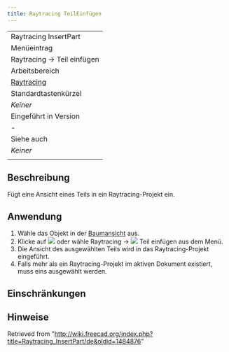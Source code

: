 ```yaml
---
title: Raytracing TeilEinfügen
---
```

|  |
| --- |
| Raytracing InsertPart |
| Menüeintrag |
| Raytracing → Teil einfügen |
| Arbeitsbereich |
| [Raytracing](/Raytracing_Workbench/de "Raytracing Workbench/de") |
| Standardtastenkürzel |
| *Keiner* |
| Eingeführt in Version |
| - |
| Siehe auch |
| *Keiner* |
|  |

## Beschreibung

Fügt eine Ansicht eines Teils in ein Raytracing-Projekt ein.

## Anwendung

1. Wähle das Objekt in der [Baumansicht](/Tree_view/de "Tree view/de") aus.
2. Klicke auf ![](/images/Raytracing_InsertPart.svg) oder wähle  Raytracing → ![](/images/Raytracing_InsertPart.svg) Teil einfügen aus dem Menü.
3. Die Ansicht des ausgewählten Teils wird in das Raytracing-Projekt eingeführt.
4. Falls mehr als ein Raytracing-Projekt im aktiven Dokument existiert, muss eins ausgewählt werden.

## Einschränkungen

## Hinweise

Retrieved from "<http://wiki.freecad.org/index.php?title=Raytracing_InsertPart/de&oldid=1484876>"